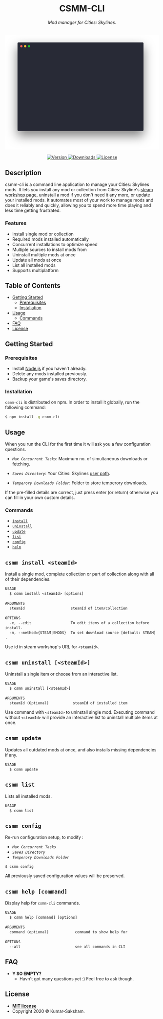 <!-- omit in toc -->
<h1 align="center">CSMM-CLI</h1>

<h6 align="center">Mod manager for Cities: Skylines.</h6>

<p align="center">
<img src="./demo/demo.svg" width="700"/>
</p>

<p align="center">
<a href="https://npmjs.com/package/csmm-cli">
    <img alt="Version" src="https://img.shields.io/npm/v/csmm-cli?style=flat-square">
  </a>
  <a href="https://www.npmjs.com/package/csmm-cli">
    <img alt="Downloads" src="https://img.shields.io/npm/dt/csmm-cli?style=flat-square">
  </a>
  <a href="https://github.com/Kumar-Saksham/CSMM-CLI/blob/master/package.json">
    <img alt="License" src="https://img.shields.io/npm/l/csmm-cli?style=flat-square">
  </a>
</p>

<!-- omit in toc -->
## Description

csmm-cli is a command line application to manage your Cities: Skylines mods. It lets you install any mod or collection from Cities: Skyline's [steam workshop page](https://steamcommunity.com/app/255710/workshop/), uninstall a mod if you don't need it any more, or update your installed mods. It automates most of your work to manage mods and does it reliably and quickly, allowing you to spend more time playing and less time getting frustrated.

<!-- omit in toc -->
### Features

* Install single mod or collection
* Required mods installed automatically
* Concurrent installations to optimize speed
* Multiple sources to install mods from
* Uninstall multiple mods at once
* Update all mods at once
* List all installed mods
* Supports multiplatform

<!-- omit in toc -->
## Table of Contents

* [Getting Started](#getting-started)
  * [Prerequisites](#prerequisites)
  * [Installation](#installation)
* [Usage](#usage)
  * [Commands](#commands)
* [FAQ](#faq)
* [License](#license)

## Getting Started

### Prerequisites

* Install  [Node.js](https://nodejs.org/en/download/ "NodeJS download page") if you haven't already.
* Delete any mods installed previously.
* Backup your game's saves directory.

### Installation
<!-- installation -->
`csmm-cli` is distributed on npm. In order to install it globally, run the following command:

```bash
$ npm install -g csmm-cli
```

## Usage

When you run the CLI for the first time it will ask you a few configuration questions.

* *`Max Concurrent Tasks`*: Maximum no. of simultaneous downloads or fetching.

* *`Saves Directory`*: Your Cities: Skylines [user path](https://skylines.paradoxwikis.com/User_path).
* *`Temperory Downloads Folder`*: Folder to store temperory downloads.

If the pre-filled details are correct, just press enter (or return) otherwise you can fill in your own custom details.

### Commands
<!-- commands -->
* [`install`](#csmm-install-steamid)
* [`uninstall`](#csmm-uninstall)
* [`update`](#csmm-update)
* [`list`](#csmm-list)
* [`config`](#csmm-config)
* [`help`](#csmm-help-command)

<!-- omit in toc -->
## `csmm install <steamId>`

Install a single mod, complete collection or part of collection along with all of their dependencies.

```
USAGE
  $ csmm install <steamId> [options]

ARGUMENTS
  steamId                     steamId of item/collection

OPTIONS
  -e, --edit                  To edit items of a collection before install.
  -m, --method={STEAM|SMODS}  To set download source [default: STEAM] .
```

Use id in steam workshop's URL for `<steamId>`.

<!-- omit in toc -->
## `csmm uninstall [<steamId>]`

Uninstall a single item or choose from an interactive list.

```
USAGE
  $ csmm uninstall [<steamId>]

ARGUMENTS
  steamId (Optional)           steamId of installed item
```

Use command with `<steamId>` to uninstall single mod. Executing command without `<steamId>` will provide an interactive list to uninstall multiple items at once.

<!-- omit in toc -->
## `csmm update`

Updates all outdated mods at once, and also installs missing dependencies if any.

```
USAGE
  $ csmm update
```

<!-- omit in toc -->
## `csmm list`

Lists all installed mods.

```
USAGE
  $ csmm list
```

<!-- omit in toc -->
## `csmm config`

Re-run configuration setup, to modify :

* *`Max Concurrent Tasks`*
* *`Saves Directory`*
* *`Temperory Downloads Folder`*

```
$ csmm config
```

All previously saved configuration values will be preserved.

<!-- omit in toc -->
## `csmm help [command]`

Display help for `csmm-cli` commands.

```
USAGE
  $ csmm help [command] [options]

ARGUMENTS
  command (optional)            command to show help for

OPTIONS
  --all                         see all commands in CLI
```


<!-- commandsstop -->

## FAQ

* **Y SO EMPTY?**
  * Havn't got many questions yet :) Feel free to ask though.

## License

- **[MIT license](./LICENSE)**
- Copyright 2020 © Kumar-Saksham.